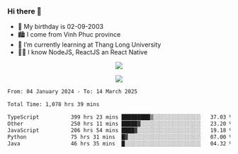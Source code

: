 ### Hi there 👋
- 🎂 My birthday is 02-09-2003
- 🏙️ I come from Vinh Phuc province
- 🌱 I’m currently learning at Thang Long University
- 🧑‍💻 I know NodeJS, ReactJS an React Native
<p align="center"><img src="https://github-readme-stats.vercel.app/api?username=tmquang0209&show_icons=true&theme=gradient"></p>
<p align="center"><img src="https://github-readme-stats.vercel.app/api/top-langs/?username=tmquang0209&hide=scss,css&langs_count=10"></p>
<!--START_SECTION:waka-->

```txt
From: 04 January 2024 - To: 14 March 2025

Total Time: 1,078 hrs 39 mins

TypeScript          399 hrs 23 mins █████████▒░░░░░░░░░░░░░░░   37.03 %
Other               250 hrs 11 mins █████▓░░░░░░░░░░░░░░░░░░░   23.20 %
JavaScript          206 hrs 54 mins ████▓░░░░░░░░░░░░░░░░░░░░   19.18 %
Python              75 hrs 31 mins  █▓░░░░░░░░░░░░░░░░░░░░░░░   07.00 %
Java                46 hrs 35 mins  █░░░░░░░░░░░░░░░░░░░░░░░░   04.32 %
```

<!--END_SECTION:waka-->

